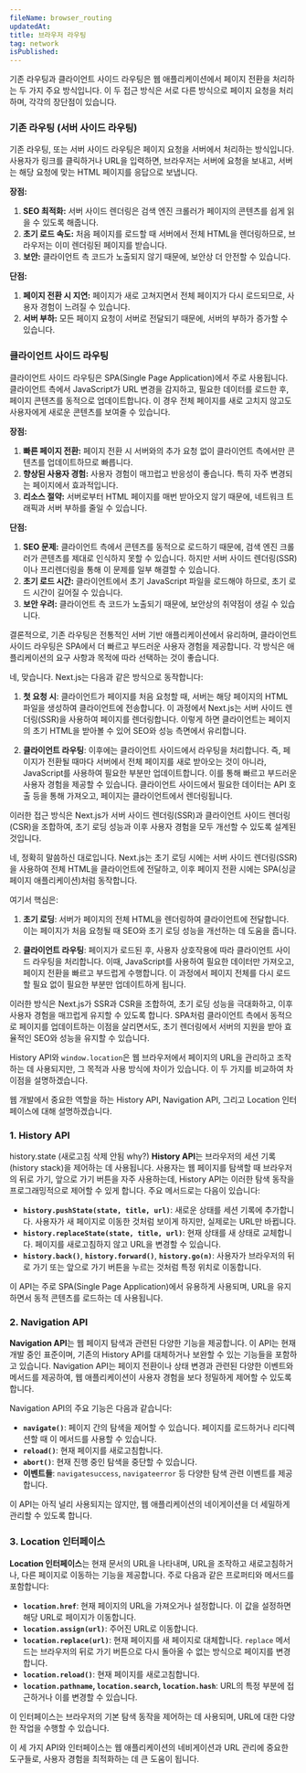 ```yaml
---
fileName: browser_routing
updatedAt:
title: 브라우저 라우팅
tag: network
isPublished:
---
```


기존 라우팅과 클라이언트 사이드 라우팅은 웹 애플리케이션에서 페이지 전환을 처리하는 두 가지 주요 방식입니다. 이 두 접근 방식은 서로 다른 방식으로 페이지 요청을 처리하며, 각각의 장단점이 있습니다.

### 기존 라우팅 (서버 사이드 라우팅)

기존 라우팅, 또는 서버 사이드 라우팅은 페이지 요청을 서버에서 처리하는 방식입니다. 사용자가 링크를 클릭하거나 URL을 입력하면, 브라우저는 서버에 요청을 보내고, 서버는 해당 요청에 맞는 HTML 페이지를 응답으로 보냅니다.

**장점:**

1. **SEO 최적화:** 서버 사이드 렌더링은 검색 엔진 크롤러가 페이지의 콘텐츠를 쉽게 읽을 수 있도록 해줍니다.
2. **초기 로드 속도:** 처음 페이지를 로드할 때 서버에서 전체 HTML을 렌더링하므로, 브라우저는 이미 렌더링된 페이지를 받습니다.
3. **보안:** 클라이언트 측 코드가 노출되지 않기 때문에, 보안상 더 안전할 수 있습니다.

**단점:**

1. **페이지 전환 시 지연:** 페이지가 새로 고쳐지면서 전체 페이지가 다시 로드되므로, 사용자 경험이 느려질 수 있습니다.
2. **서버 부하:** 모든 페이지 요청이 서버로 전달되기 때문에, 서버의 부하가 증가할 수 있습니다.

### 클라이언트 사이드 라우팅

클라이언트 사이드 라우팅은 SPA(Single Page Application)에서 주로 사용됩니다. 클라이언트 측에서 JavaScript가 URL 변경을 감지하고, 필요한 데이터를 로드한 후, 페이지 콘텐츠를 동적으로 업데이트합니다. 이 경우 전체 페이지를 새로 고치지 않고도 사용자에게 새로운 콘텐츠를 보여줄 수 있습니다.

**장점:**

1. **빠른 페이지 전환:** 페이지 전환 시 서버와의 추가 요청 없이 클라이언트 측에서만 콘텐츠를 업데이트하므로 빠릅니다.
2. **향상된 사용자 경험:** 사용자 경험이 매끄럽고 반응성이 좋습니다. 특히 자주 변경되는 페이지에서 효과적입니다.
3. **리소스 절약:** 서버로부터 HTML 페이지를 매번 받아오지 않기 때문에, 네트워크 트래픽과 서버 부하를 줄일 수 있습니다.

**단점:**

1. **SEO 문제:** 클라이언트 측에서 콘텐츠를 동적으로 로드하기 때문에, 검색 엔진 크롤러가 콘텐츠를 제대로 인식하지 못할 수 있습니다. 하지만 서버 사이드 렌더링(SSR)이나 프리렌더링을 통해 이 문제를 일부 해결할 수 있습니다.
2. **초기 로드 시간:** 클라이언트에서 초기 JavaScript 파일을 로드해야 하므로, 초기 로드 시간이 길어질 수 있습니다.
3. **보안 우려:** 클라이언트 측 코드가 노출되기 때문에, 보안상의 취약점이 생길 수 있습니다.

결론적으로, 기존 라우팅은 전통적인 서버 기반 애플리케이션에서 유리하며, 클라이언트 사이드 라우팅은 SPA에서 더 빠르고 부드러운 사용자 경험을 제공합니다. 각 방식은 애플리케이션의 요구 사항과 목적에 따라 선택하는 것이 좋습니다.

네, 맞습니다. Next.js는 다음과 같은 방식으로 동작합니다:

1. **첫 요청 시**: 클라이언트가 페이지를 처음 요청할 때, 서버는 해당 페이지의 HTML 파일을 생성하여 클라이언트에 전송합니다. 이 과정에서 Next.js는 서버 사이드 렌더링(SSR)을 사용하여 페이지를 렌더링합니다. 이렇게 하면 클라이언트는 페이지의 초기 HTML을 받아볼 수 있어 SEO와 성능 측면에서 유리합니다.

2. **클라이언트 라우팅**: 이후에는 클라이언트 사이드에서 라우팅을 처리합니다. 즉, 페이지가 전환될 때마다 서버에서 전체 페이지를 새로 받아오는 것이 아니라, JavaScript를 사용하여 필요한 부분만 업데이트합니다. 이를 통해 빠르고 부드러운 사용자 경험을 제공할 수 있습니다. 클라이언트 사이드에서 필요한 데이터는 API 호출 등을 통해 가져오고, 페이지는 클라이언트에서 렌더링됩니다.

이러한 접근 방식은 Next.js가 서버 사이드 렌더링(SSR)과 클라이언트 사이드 렌더링(CSR)을 조합하여, 초기 로딩 성능과 이후 사용자 경험을 모두 개선할 수 있도록 설계된 것입니다.

네, 정확히 말씀하신 대로입니다. Next.js는 초기 로딩 시에는 서버 사이드 렌더링(SSR)을 사용하여 전체 HTML을 클라이언트에 전달하고, 이후 페이지 전환 시에는 SPA(싱글 페이지 애플리케이션)처럼 동작합니다.

여기서 핵심은:

1. **초기 로딩**: 서버가 페이지의 전체 HTML을 렌더링하여 클라이언트에 전달합니다. 이는 페이지가 처음 요청될 때 SEO와 초기 로딩 성능을 개선하는 데 도움을 줍니다.

2. **클라이언트 라우팅**: 페이지가 로드된 후, 사용자 상호작용에 따라 클라이언트 사이드 라우팅을 처리합니다. 이때, JavaScript를 사용하여 필요한 데이터만 가져오고, 페이지 전환을 빠르고 부드럽게 수행합니다. 이 과정에서 페이지 전체를 다시 로드할 필요 없이 필요한 부분만 업데이트하게 됩니다.

이러한 방식은 Next.js가 SSR과 CSR을 조합하여, 초기 로딩 성능을 극대화하고, 이후 사용자 경험을 매끄럽게 유지할 수 있도록 합니다. SPA처럼 클라이언트 측에서 동적으로 페이지를 업데이트하는 이점을 살리면서도, 초기 렌더링에서 서버의 지원을 받아 효율적인 SEO와 성능을 유지할 수 있습니다.

History API와 `window.location`은 웹 브라우저에서 페이지의 URL을 관리하고 조작하는 데 사용되지만, 그 목적과 사용 방식에 차이가 있습니다. 이 두 가지를 비교하여 차이점을 설명하겠습니다.

웹 개발에서 중요한 역할을 하는 History API, Navigation API, 그리고 Location 인터페이스에 대해 설명하겠습니다.

### 1. History API

history.state (새로고침 삭제 안됨 why?)
**History API**는 브라우저의 세션 기록(history stack)을 제어하는 데 사용됩니다. 사용자는 웹 페이지를 탐색할 때 브라우저의 뒤로 가기, 앞으로 가기 버튼을 자주 사용하는데, History API는 이러한 탐색 동작을 프로그래밍적으로 제어할 수 있게 합니다. 주요 메서드로는 다음이 있습니다:

- **`history.pushState(state, title, url)`**: 새로운 상태를 세션 기록에 추가합니다. 사용자가 새 페이지로 이동한 것처럼 보이게 하지만, 실제로는 URL만 바뀝니다.
- **`history.replaceState(state, title, url)`**: 현재 상태를 새 상태로 교체합니다. 페이지를 새로고침하지 않고 URL을 변경할 수 있습니다.
- **`history.back()`**, **`history.forward()`**, **`history.go(n)`**: 사용자가 브라우저의 뒤로 가기 또는 앞으로 가기 버튼을 누르는 것처럼 특정 위치로 이동합니다.

이 API는 주로 SPA(Single Page Application)에서 유용하게 사용되며, URL을 유지하면서 동적 콘텐츠를 로드하는 데 사용됩니다.

### 2. Navigation API

**Navigation API**는 웹 페이지 탐색과 관련된 다양한 기능을 제공합니다. 이 API는 현재 개발 중인 표준이며, 기존의 History API를 대체하거나 보완할 수 있는 기능들을 포함하고 있습니다. Navigation API는 페이지 전환이나 상태 변경과 관련된 다양한 이벤트와 메서드를 제공하여, 웹 애플리케이션이 사용자 경험을 보다 정밀하게 제어할 수 있도록 합니다.

Navigation API의 주요 기능은 다음과 같습니다:

- **`navigate()`**: 페이지 간의 탐색을 제어할 수 있습니다. 페이지를 로드하거나 리디렉션할 때 이 메서드를 사용할 수 있습니다.
- **`reload()`**: 현재 페이지를 새로고침합니다.
- **`abort()`**: 현재 진행 중인 탐색을 중단할 수 있습니다.
- **이벤트들**: `navigatesuccess`, `navigateerror` 등 다양한 탐색 관련 이벤트를 제공합니다.

이 API는 아직 널리 사용되지는 않지만, 웹 애플리케이션의 네이게이션을 더 세밀하게 관리할 수 있도록 합니다.

### 3. Location 인터페이스

**Location 인터페이스**는 현재 문서의 URL을 나타내며, URL을 조작하고 새로고침하거나, 다른 페이지로 이동하는 기능을 제공합니다. 주로 다음과 같은 프로퍼티와 메서드를 포함합니다:

- **`location.href`**: 현재 페이지의 URL을 가져오거나 설정합니다. 이 값을 설정하면 해당 URL로 페이지가 이동합니다.
- **`location.assign(url)`**: 주어진 URL로 이동합니다.
- **`location.replace(url)`**: 현재 페이지를 새 페이지로 대체합니다. `replace` 메서드는 브라우저의 뒤로 가기 버튼으로 다시 돌아올 수 없는 방식으로 페이지를 변경합니다.
- **`location.reload()`**: 현재 페이지를 새로고침합니다.
- **`location.pathname`, `location.search`, `location.hash`**: URL의 특정 부분에 접근하거나 이를 변경할 수 있습니다.

이 인터페이스는 브라우저의 기본 탐색 동작을 제어하는 데 사용되며, URL에 대한 다양한 작업을 수행할 수 있습니다.

이 세 가지 API와 인터페이스는 웹 애플리케이션의 네비게이션과 URL 관리에 중요한 도구들로, 사용자 경험을 최적화하는 데 큰 도움이 됩니다.
